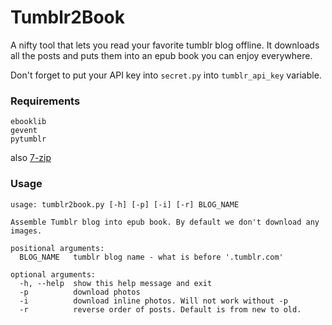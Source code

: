 # Tumblr2Book

A nifty tool that lets you read your favorite tumblr blog offline.  It downloads all the posts and puts them into an epub book you can enjoy everywhere.

Don't forget to put your API key into `secret.py` into `tumblr_api_key` variable.

### Requirements

```
ebooklib
gevent
pytumblr
```

also [7-zip](https://7-zip.org)

### Usage

```
usage: tumblr2book.py [-h] [-p] [-i] [-r] BLOG_NAME

Assemble Tumblr blog into epub book. By default we don't download any images.

positional arguments:
  BLOG_NAME   tumblr blog name - what is before '.tumblr.com'

optional arguments:
  -h, --help  show this help message and exit
  -p          download photos
  -i          download inline photos. Will not work without -p
  -r          reverse order of posts. Default is from new to old.
```

